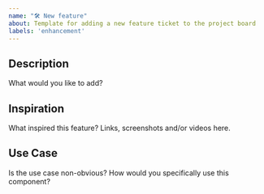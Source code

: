 ```yaml
---
name: "🛠 New feature"
about: Template for adding a new feature ticket to the project board
labels: 'enhancement'
---
```


## Description

What would you like to add?

## Inspiration

What inspired this feature? Links, screenshots and/or videos here.

## Use Case

Is the use case non-obvious? How would you specifically use this component?

